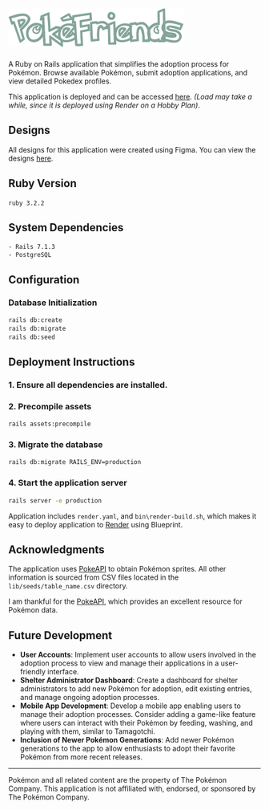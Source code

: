 # [![PokeFriends logo](./public/brand.png)](https://pokefriends-upur.onrender.com/)

A Ruby on Rails application that simplifies the adoption process for Pokémon. Browse available Pokémon, submit adoption applications, and view detailed Pokedex profiles.

This application is deployed and can be accessed [here](https://pokefriends.onrender.com/). *(Load may take a while, since it is deployed using Render on a Hobby Plan)*.

## Designs

All designs for this application were created using Figma. You can view the designs [here](https://www.figma.com/community/file/1401537151842335650/pokefriends?fuid=1035540441731437240).

## Ruby Version

```plaintext
ruby 3.2.2
```

## System Dependencies

```plaintext
- Rails 7.1.3
- PostgreSQL
```

## Configuration

### Database Initialization

```sh
rails db:create
rails db:migrate
rails db:seed
```

## Deployment Instructions

### 1. Ensure all dependencies are installed.

### 2. Precompile assets

```sh
rails assets:precompile
```

### 3. Migrate the database

```sh
rails db:migrate RAILS_ENV=production
```

### 4. Start the application server

```sh
rails server -e production
```

Application includes ```render.yaml```, and ```bin\render-build.sh```, which makes it easy to deploy application to [Render](https://render.com/) using Blueprint.

## Acknowledgments

The application uses [PokeAPI](https://pokeapi.co/) to obtain Pokémon sprites. All other information is sourced from CSV files located in the ```lib/seeds/table_name.csv``` directory.

I am thankful for the [PokeAPI](https://pokeapi.co/), which provides an excellent resource for Pokémon data.

## Future Development

- **User Accounts**: Implement user accounts to allow users involved in the adoption process to view and manage their applications in a user-friendly interface.
- **Shelter Administrator Dashboard**: Create a dashboard for shelter administrators to add new Pokémon for adoption, edit existing entries, and manage ongoing adoption processes.
- **Mobile App Development**: Develop a mobile app enabling users to manage their adoption processes. Consider adding a game-like feature where users can interact with their Pokémon by feeding, washing, and playing with them, similar to Tamagotchi.
- **Inclusion of Newer Pokémon Generations**: Add newer Pokémon generations to the app to allow enthusiasts to adopt their favorite Pokémon from more recent releases.

---

Pokémon and all related content are the property of The Pokémon Company. This application is not affiliated with, endorsed, or sponsored by The Pokémon Company.
